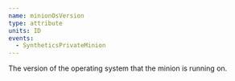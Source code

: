 ```yaml
---
name: minionOsVersion
type: attribute
units: ID
events:
  - SyntheticsPrivateMinion
---
```


The version of the operating system that the minion is running on.